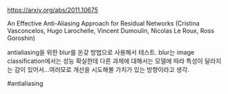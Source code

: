 https://arxiv.org/abs/2011.10675

An Effective Anti-Aliasing Approach for Residual Networks (Cristina Vasconcelos, Hugo Larochelle, Vincent Dumoulin, Nicolas Le Roux, Ross Goroshin)

antialiasing을 위한 blur를 온갖 방법으로 사용해서 테스트. blur는 image classification에서는 성능 확실한데 다른 과제에 대해서는 모델에 따라 특성이 달라지는 감이 있어서...여러모로 개선을 시도해볼 가치가 있는 방향이라고 생각.

#antialiasing 